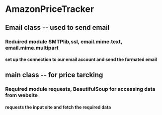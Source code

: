 # AmazonPriceTracker
## Email class -- used to send email
### Reduired module SMTPlib,ssl, email.mime.text, email.mime.multipart

#### set up the connection to our email account and send the formated email

## main class -- for price tarcking
### Required module  requests, BeautifulSoup  for accessing data from website
#### requests the input site and fetch the required data
